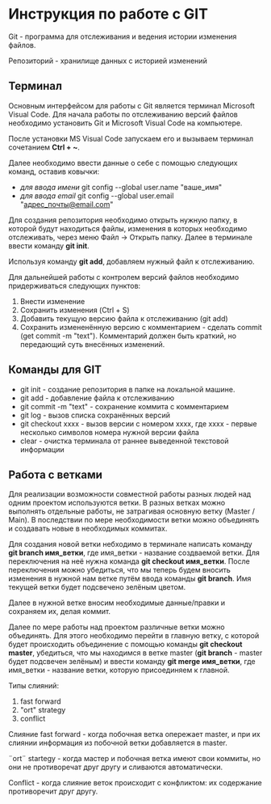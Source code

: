 # Инструкция по работе с GIT

Git - программа для отслеживания и ведения истории изменения файлов.

Репозиторий - хранилище данных с историей изменений

## Терминал
Основным интерфейсом для работы с Git является терминал Microsoft Visual Code. Для начала работы по отслеживанию версий файлов необходимо установить Git и Microsoft Visual Code на компьютере.

После установки MS Visual Code запускаем его и вызываем терминал сочетанием **Ctrl + ~**. 

Далее необходимо ввести данные о себе с помощью следующих команд, оставив ковычки:
* *для ввода имени* git config --global user.name "ваше_имя" 
* *для ввода email* git config --global user.email "адрес_почты@email.com"

Для создания репозитория необходимо открыть нужную папку, в которой будут находиться файлы, изменения в которых необходимо отслеживать, через меню Файл -> Открыть папку. Далее в терминале ввести команду **git init**. 

Используя команду **git add**, добавляем нужный файл к отслеживанию.

Для дальнейшей работы с контролем версий файлов необходимо придерживаться следующих пунктов:

1. Внести изменение
2. Сохранить изменения (Ctrl + S)
3. Добавить текущую версию файла к отслеживанию (git add)
4. Сохранить измененённую версию с комментарием - сделать commit (get commit -m "text"). Комментарий должен быть краткий, но передающий суть внесённых изменений. 

## Команды для GIT

* git init - создание репозитория в папке на локальной машине. 
* git add - добавление файла к отслеживанию
* git commit -m "text" - сохранение коммита с комментарием
* git log - вызов списка сохранённых версий
* git checkout хххх - вызов версии с номером хххх, где хххх - первые несколько символов номера нужной версии файла
* clear - очистка терминала от раннее выведенной текстовой информации

## Работа с ветками

Для реализации возможности совместной работы разных людей над одним проектом используются ветки. В разных ветках можно выполнять отдельные работы, не затрагивая основную ветку (Master / Main). В последствии по мере необходимости ветки можно объединять и создавать новые в необходимых коммитах.

Для создания новой ветки небходимо в терминале написать команду **git branch имя_ветки**, где имя_ветки - название создваемой ветки. Для переключения на неё нужна команда **git checkout имя_ветки**. После переключения можно убедиться, что мы теперь будем вносить изменения в нужной нам ветке путём ввода команды **git branch**. Имя текущей ветки будет подсвечено зелёным цветом.
 
Далее в нужной ветке вносим необходимые данные/правки и сохраняем их, делая коммит.

Далее по мере работы над проектом различные ветки можно объединять. Для этого необходимо перейти в главную ветку, с которой будет происходить объединение с помощью команды **git checkout master**, убедиться, что мы находимся в ветке master (**git branch** - master будет подсвечен зелёным) и ввести команду **git merge имя_ветки**, где имя_ветки - название ветки, которую присоединяем к главной.

Типы слияний:

1. fast forward
2. "ort" strategy
3. conflict

Слияние fast forward  - когда побочная ветка опережает master, и при их слиянии информация из побочной ветки добавляется в master.

¨ort¨ startegy - когда мастер и побочная ветка имеют свои коммиты, но они не противоречат друг другу и сливаются автоматически.

Conflict - когда слияние веток происходит с конфликтом: их содержание противоречит друг другу. 